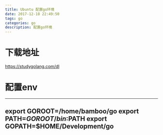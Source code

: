 ```yaml
---
title: Ubuntu 配置go环境
date: 2017-12-18 22:49:50
tags: go
categories: go 
description: 配置go环境
---
```


# 下载地址
https://studygolang.com/dl

# 配置env
---
export GOROOT=/home/bamboo/go
export PATH=$GOROOT/bin:$PATH
export GOPATH=$HOME/Development/go
---
